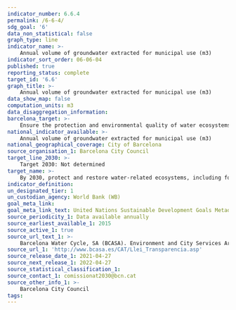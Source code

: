 ```yaml
---
indicator_number: 6.6.4
permalink: /6-6-4/
sdg_goal: '6'
data_non_statistical: false
graph_type: line
indicator_name: >-
    Annual volume of groundwater extracted for municipal use (m3)
indicator_sort_order: 06-06-04
published: true
reporting_status: complete
target_id: '6.6'
graph_title: >-
    Annual volume of groundwater extracted for municipal use (m3)
data_show_map: false
computation_units: m3
data_disaggregation_information: 
barcelona_target: >-
    Ensure the protection and environmental quality of water ecosystems
national_indicator_available: >-
    Annual volume of groundwater extracted for municipal use (m3)
national_geographical_coverage: City of Barcelona
source_organisation_1: Barcelona City Council
target_line_2030: >-
    Target 2030: Not determined
target_name: >-
    By 2030, protect and restore water-related ecosystems, including forests, mountains, wetlands, rivers, aquifers and lakes
indicator_definition:
un_designated_tier: 1
un_custodian_agency: World Bank (WB)
goal_meta_link: 
goal_meta_link_text: United Nations Sustainable Development Goals Metadata (pdf 894kB)
source_periodicity_1: Data available annually
source_earliest_available_1: 2015
source_active_1: true
source_url_text_1: >-
    Barcelona Water Cycle, SA (BCASA). Environment and City Services Area
source_url_1: 'http://www.bcasa.es/CAT/Llei_Transparencia.asp' 
source_release_date_1: 2021-04-27
source_next_release_1: 2022-04-27
source_statistical_classification_1: 
source_contact_1: comissionat2030@bcn.cat
source_other_info_1: >-
    Barcelona City Council
tags:
---
```

